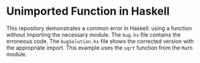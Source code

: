 # Unimported Function in Haskell
This repository demonstrates a common error in Haskell: using a function without importing the necessary module.
The `bug.hs` file contains the erroneous code.  The `bugSolution.hs` file shows the corrected version with the appropriate import.
This example uses the `sqrt` function from the `Math` module.